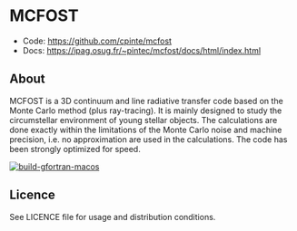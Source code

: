 MCFOST
======

- Code: <https://github.com/cpinte/mcfost>
- Docs: <https://ipag.osug.fr/~pintec/mcfost/docs/html/index.html>

About
-----

MCFOST is a 3D continuum and line radiative transfer code based on the Monte Carlo method (plus ray-tracing). It is mainly designed to study the circumstellar environment of young stellar objects. The calculations are done exactly within the limitations of the Monte Carlo noise and machine precision, i.e. no approximation are used in the calculations. The code has been strongly optimized for speed.

[![build-gfortran-macos](https://github.com/cpinte/mcfost/actions/workflows/build-gfortran-macos.yml/badge.svg)](https://github.com/cpinte/mcfost/actions/workflows/build-gfortran-macos.yml)

Licence
-------

See LICENCE file for usage and distribution conditions.
